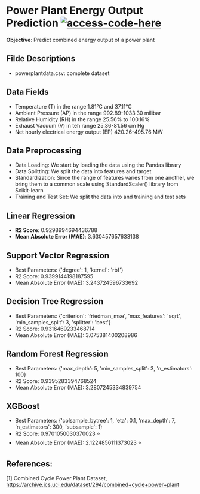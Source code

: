 # Power Plant Energy Output Prediction [![access-code-here](https://img.shields.io/badge/Access%20Code-Here-1f425f.svg)](https://github.com/naik24/MachineLearning/blob/master/Power%20Plant%20Energy%20Output%20Prediction/Power%20Plant%20Energy%20Output%20Prediction.ipynb)

**Objective**: Predict combined energy output of a power plant

## Filde Descriptions
- powerplantdata.csv: complete dataset

## Data Fields
- Temperature (T) in the range 1.81°C and 37.11°C
- Ambient Pressure (AP) in the range 992.89-1033.30 milibar
- Relative Humidity (RH) in the range 25.56% to 100.16%
- Exhaust Vacuum (V) in teh range 25.36-81.56 cm Hg
- Net hourly electrical energy output (EP) 420.26-495.76 MW

## Data Preprocessing
- Data Loading: We start by loading the data using the Pandas library
- Data Splitting: We split the data into features and target
- Standardization: Since the range of features varies from one another, we bring them to a common scale using StandardScaler() library from Scikit-learn
- Training and Test Set: We split the data into and training and test sets

## Linear Regression

- **R2 Score**: 0.9298994694436788
- **Mean Absolute Error (MAE)**: 3.630457657633138

## Support Vector Regression
- Best Parameters:  {'degree': 1, 'kernel': 'rbf'}
- R2 Score: 0.9399144198187595
- Mean Absolute Error (MAE): 3.243724596733692

## Decision Tree Regression

- Best Parameters:  {'criterion': 'friedman_mse', 'max_features': 'sqrt', 'min_samples_split': 3, 'splitter': 'best'}
- R2 Score: 0.9316469233468714
- Mean Absolute Error (MAE): 3.075381400208986

## Random Forest Regression

- Best Parameters:  {'max_depth': 5, 'min_samples_split': 3, 'n_estimators': 100}
- R2 Score: 0.9395283394768524
- Mean Absolute Error (MAE): 3.2807245334839754

## XGBoost

- Best Parameters:  {'colsample_bytree': 1, 'eta': 0.1, 'max_depth': 7, 'n_estimators': 300, 'subsample': 1}
- R2 Score: 0.9701050030370023 ⭐
- Mean Absolute Error (MAE): 2.1224856111373023 ⭐

## References:

[1] Combined Cycle Power Plant Dataset, https://archive.ics.uci.edu/dataset/294/combined+cycle+power+plant
